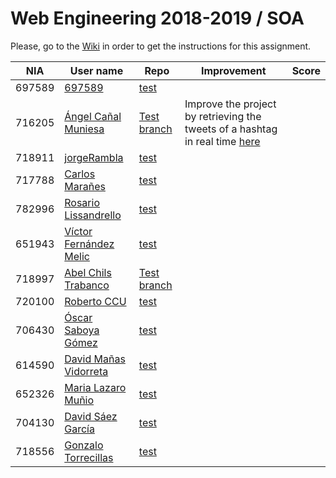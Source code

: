 # Web Engineering 2018-2019 / SOA
Please, go to the [Wiki](https://github.com/UNIZAR-30246-WebEngineering/lab5-soa/wiki) in order to get the instructions for this assignment.

NIA    | User name | Repo | Improvement | Score
-------|-----------|------|-------------|--------
| 697589 | [697589](https://github.com/697589) |[test](https://github.com/697589/lab5-soa/tree/test) | |
| 716205 | [Ángel Cañal Muniesa](https://github.com/lAngelP) | [Test branch](https://github.com/lAngelP/lab4-websockets/tree/test) | Improve the project by retrieving the tweets of a hashtag in real time [here](https://github.com/lAngelP/lab4-websockets/blob/websockets/README.md) |  |
| 718911 | [jorgeRambla](https://github.com/jorgeRambla) |[test](https://github.com/jorgeRambla/lab5-soa/tree/test) | |
| 717788 | [Carlos Marañes](https://github.com/carlosmn1997) |[test](https://github.com/carlosmn1997/lab5-soa/tree/test) | |
| 782996 | [Rosario Lissandrello](https://github.com/rslissa)|[test](https://github.com/rslissa/lab5-soa.git) | |
| 651943 | [Víctor Fernández Melic](https://github.com/Melic93) |[test](https://github.com/Melic93/lab5-soa/tree/test) | |
| 718997 | [Abel Chils Trabanco](https://github.com/AbelChT) | [Test branch](https://github.com/AbelChT/lab5-soa/tree/test) |
| 720100 | [Roberto CCU](https://github.com/robertoccu) |[test](https://github.com/robertoccu/lab5-soa/tree/test) | |
| 706430 | [Óscar Saboya Gómez](https://github.com/oscarsa) |[test](https://github.com/oscarsa/lab5-soa/tree/test) | |
| 614590 | [David Mañas Vidorreta](https://github.com/davidmavi16) |[test](https://github.com/davidmavi16/lab5-soa/tree/test) | | 
| 652326 | [Maria Lazaro Muñio](https://github.com/mariaarino93) |[test](https://github.com/mariaarino93/lab5-soa/tree/test) | | 
| 704130 | [David Sáez García](https://github.com/Davidigea) |[test](https://github.com/davidigea/lab5-soa/tree/test) | |
| 718556 | [Gonzalo Torrecillas](https://github.com/gonzalotp) |[test](https://github.com/gonzalotp/lab5-soa/tree/test) | |
